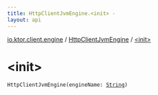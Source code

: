```yaml
---
title: HttpClientJvmEngine.<init> - 
layout: api
---
```


<div class='api-docs-breadcrumbs'><a href="../index.html">io.ktor.client.engine</a> / <a href="index.html">HttpClientJvmEngine</a> / <a href="./-init-.html">&lt;init&gt;</a></div>

# &lt;init&gt;

<div class="signature"><code><span class="identifier">HttpClientJvmEngine</span><span class="symbol">(</span><span class="parameterName" id="io.ktor.client.engine.HttpClientJvmEngine$<init>(kotlin.String)/engineName">engineName</span><span class="symbol">:</span>&nbsp;<a href="https://kotlinlang.org/api/latest/jvm/stdlib/kotlin/-string/index.html"><span class="identifier">String</span></a><span class="symbol">)</span></code></div>
